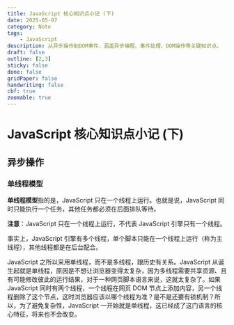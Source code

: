 ```yaml
---
title: JavaScript 核心知识点小记 (下)
date: 2025-05-07
category: Note
tags: 
    - JavaScript
description: 从异步操作到DOM事件，涵盖异步编程、事件处理、DOM操作等关键知识点。
draft: false
outline: [2,3]
sticky: false
done: false
gridPaper: false
handwriting: false
cbf: true
zoomable: true
---
```


# JavaScript 核心知识点小记 (下)

## 异步操作

### 单线程模型

**单线程模型**指的是，JavaScript 只在一个线程上运行。也就是说，JavaScript 同时只能执行一个任务，其他任务都必须在后面排队等待。

**注意**：JavaScript 只在一个线程上运行，不代表 JavaScript 引擎只有一个线程。

事实上，JavaScript 引擎有多个线程，单个脚本只能在一个线程上运行（称为主线程），其他线程都是在后台配合。

JavaScript 之所以采用单线程，而不是多线程，跟历史有关系。JavaScript 从诞生起就是单线程，原因是不想让浏览器变得太复杂，因为多线程需要共享资源、且有可能修改彼此的运行结果，对于一种网页脚本语言来说，这就太复杂了。如果 JavaScript 同时有两个线程，一个线程在网页 DOM 节点上添加内容，另一个线程删除了这个节点，这时浏览器应该以哪个线程为准？是不是还要有锁机制？所以，为了避免复杂性，JavaScript 一开始就是单线程，这已经成了这门语言的核心特征，将来也不会改变。

